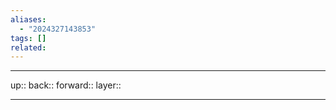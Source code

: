 ```yaml
---
aliases:
  - "2024327143853"
tags: []
related:
---
```




***

up:: 
back:: 
forward:: 
layer:: 

***
